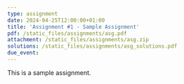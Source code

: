 ```yaml
---
type: assignment
date: 2024-04-25T12:00:00+01:00
title: 'Assignment #1 - Sample Assignment'
pdf: /static_files/assignments/asg.pdf
attachment: /static_files/assignments/asg.zip
solutions: /static_files/assignments/asg_solutions.pdf
due_event: 
---
```

This is a sample assignment.
